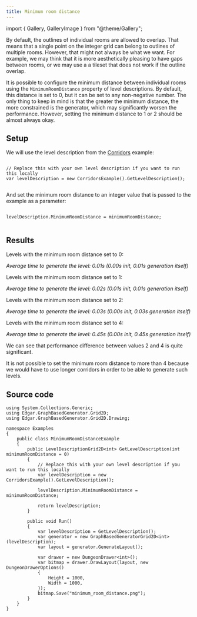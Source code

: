 ```yaml
---
title: Minimum room distance
---
```


import { Gallery, GalleryImage } from "@theme/Gallery";


By default, the outlines of individual rooms are allowed to overlap. That means that a single point on the integer grid can belong to outlines of multiple rooms. However, that might not always be what we want. For example, we may think that it is more aesthetically pleasing to have gaps between rooms, or we may use a a tileset that does not work if the outline overlap.

It is possible to configure the minimum distance between individual rooms using the `MinimumRoomDistance` property of level descriptions. By default, this distance is set to 0, but it can be set to any non-negative number. The only thing to keep in mind is that the greater the minimum distance, the more constrained is the generator, which may significantly worsen the performance. However, setting the minimum distance to 1 or 2 should be almost always okay.

## Setup
We will use the level description from the [Corridors](corridors) example:


```

// Replace this with your own level description if you want to run this locally
var levelDescription = new CorridorsExample().GetLevelDescription();


```

And set the minimum room distance to an integer value that is passed to the example as a parameter:


```

levelDescription.MinimumRoomDistance = minimumRoomDistance;


```

## Results

Levels with the minimum room distance set to 0:


<Gallery cols={2}>
<GalleryImage src={require('./minimum-room-distance/0_0.png').default} />
<GalleryImage src={require('./minimum-room-distance/0_1.png').default} />
<GalleryImage src={require('./minimum-room-distance/0_2.png').default} />
<GalleryImage src={require('./minimum-room-distance/0_3.png').default} />
</Gallery>

<div style={{ textAlign: 'center', marginTop: '-15px' }}>

*Average time to generate the level: 0.01s (0.00s init, 0.01s generation itself)*

</div>


Levels with the minimum room distance set to 1:


<Gallery cols={2}>
<GalleryImage src={require('./minimum-room-distance/1_0.png').default} />
<GalleryImage src={require('./minimum-room-distance/1_1.png').default} />
<GalleryImage src={require('./minimum-room-distance/1_2.png').default} />
<GalleryImage src={require('./minimum-room-distance/1_3.png').default} />
</Gallery>

<div style={{ textAlign: 'center', marginTop: '-15px' }}>

*Average time to generate the level: 0.02s (0.01s init, 0.01s generation itself)*

</div>


Levels with the minimum room distance set to 2:


<Gallery cols={2}>
<GalleryImage src={require('./minimum-room-distance/2_0.png').default} />
<GalleryImage src={require('./minimum-room-distance/2_1.png').default} />
<GalleryImage src={require('./minimum-room-distance/2_2.png').default} />
<GalleryImage src={require('./minimum-room-distance/2_3.png').default} />
</Gallery>

<div style={{ textAlign: 'center', marginTop: '-15px' }}>

*Average time to generate the level: 0.03s (0.00s init, 0.03s generation itself)*

</div>


Levels with the minimum room distance set to 4:


<Gallery cols={2}>
<GalleryImage src={require('./minimum-room-distance/3_0.png').default} />
<GalleryImage src={require('./minimum-room-distance/3_1.png').default} />
<GalleryImage src={require('./minimum-room-distance/3_2.png').default} />
<GalleryImage src={require('./minimum-room-distance/3_3.png').default} />
</Gallery>

<div style={{ textAlign: 'center', marginTop: '-15px' }}>

*Average time to generate the level: 0.45s (0.00s init, 0.45s generation itself)*

</div>


We can see that performance difference between values 2 and 4 is quite significant.

It is not possible to set the minimum room distance to more than 4 because we would have to use longer corridors in order to be able to generate such levels.
## Source code

```
using System.Collections.Generic;
using Edgar.GraphBasedGenerator.Grid2D;
using Edgar.GraphBasedGenerator.Grid2D.Drawing;

namespace Examples
{
    public class MinimumRoomDistanceExample 
    {
        public LevelDescriptionGrid2D<int> GetLevelDescription(int minimumRoomDistance = 0)
        {
            // Replace this with your own level description if you want to run this locally
            var levelDescription = new CorridorsExample().GetLevelDescription();

            levelDescription.MinimumRoomDistance = minimumRoomDistance;

            return levelDescription;
        }

        public void Run()
        {
            var levelDescription = GetLevelDescription();
            var generator = new GraphBasedGeneratorGrid2D<int>(levelDescription);
            var layout = generator.GenerateLayout();

            var drawer = new DungeonDrawer<int>();
            var bitmap = drawer.DrawLayout(layout, new DungeonDrawerOptions()
            {
                Height = 1000,
                Width = 1000,
            });
            bitmap.Save("minimum_room_distance.png");
        }
    }
}
```

